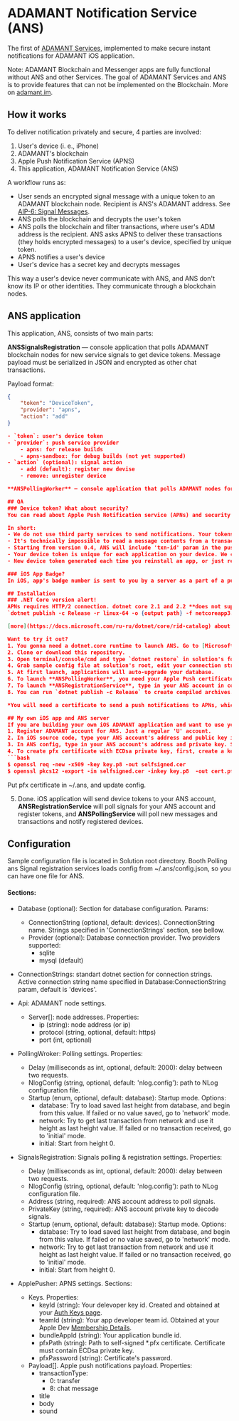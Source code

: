 # ADAMANT Notification Service (ANS)

The first of [ADAMANT Services](https://medium.com/adamant-im/adamant-is-working-on-blockchain-messaging-platform-and-push-notifications-service-765972cce50e), implemented to make secure instant notifications for ADAMANT iOS application.

Note: ADAMANT Blockchain and Messenger apps are fully functional without ANS and other Services. The goal of ADAMANT Services and ANS is to provide features that can not be implemented on the Blockchain. More on [adamant.im](https://adamant.im).

## How it works

To deliver notification privately and secure, 4 parties are involved:

1. User's device (i. e., iPhone)
2. ADAMANT's blockchain
3. Apple Push Notification Service (APNS)
4. This application, ADAMANT Notification Service (ANS)

A workflow runs as:

- User sends an encrypted signal message with a unique token to an ADAMANT blockchain node. Recipient is ANS's ADAMANT address. See [AIP-6: Signal Messages](https://aips.adamant.im/AIPS/aip-6).
- ANS polls the blockchain and decrypts the user's token
- ANS polls the blockchain and filter transactions, where user's ADM address is the recipient. ANS asks APNS to deliver these transactions (they holds encrypted messages) to a user's device, specified by unique token.
- APNS notifies a user's device
- User's device has a secret key and decrypts messages

This way a user's device never communicate with ANS, and ANS don't know its IP or other identities. They communicate through a blockchain nodes.

## ANS application

This application, ANS, consists of two main parts:

**ANSSignalsRegistration** — console application that polls ADAMANT blockchain nodes for new service signals to get device tokens. Message payload must be serialized in JSON and encrypted as other chat transactions.

Payload format:

```json
{
    "token": "DeviceToken",
    "provider": "apns",
    "action": "add"
}

- `token`: user's device token
- `provider`: push service provider
    - apns: for release builds
    - apns-sandbox: for debug builds (not yet supported)
- `action` (optional): signal action
    - add (default): register new devise
    - remove: unregister device

**ANSPollingWorker** — console application that polls ADAMANT nodes for new transactions and checks for registered devices of receivers. If there is a registered device for the recipient of the transaction — sends a notification.

## QA
### Device token? What about security?
You can read about Apple Push Notification service (APNs) and security [here](https://developer.apple.com/library/content/documentation/NetworkingInternet/Conceptual/RemoteNotificationsPG/APNSOverview.html) and google more about it.

In short:
- We do not use third party services to send notifications. Your tokens and addresses doesn't fly around the Internet.
- It's technically impossible to read a message contents from a transaction for ANS and impossible to include message into push content.
- Starting from version 0.4, ANS will include 'txn-id' param in the push content with the transaction id. A client can get the transaction from a node and decode the message locally on the device, using a locally stored private key or passphrase. On iOS this is handled by [NotificationServiceExtension](https://developer.apple.com/documentation/usernotifications/unnotificationserviceextension), passphrase stored securely in [Keychain](https://developer.apple.com/documentation/security/keychain_services).
- Your device token is unique for each application on your device. We can't find your facebook page with your device token, generated for the ADAMANT app.
- New device token generated each time you reinstall an app, or just reenable notifications. You can just disable notifications for ADAMANT app, and the device token in ANS database becomes useless. Next time ANS will try to send a push notification, Apple will tell us that the token is broken.

### iOS App Badge?
In iOS, app's badge number is sent to you by a server as a part of a push notification, it's not handled by an application, as application can be even terminated and unloaded from memory at the moment. ANS doesn't know how many messages you haven't read. Alternative solution - handle it locally on a device by the NotificationServiceExtension - an app extension, that can modify notification content.

## Installation
### .NET Core version alert!
APNs requires HTTP/2 connection. dotnet core 2.1 and 2.2 **does not support it**. Version 2.0 supports it *on some operation systems*. HTTP/2 planned in .NET Core 3.0. The newest version at the moment is 3.0.100-preview5-011568, and it supports HTTP/2, so go for the preview releases. You can create a self-conteined build for a machine without 3.0 runtime on a machine with 3.0 SDK.
`dotnet publish -c Release -r linux-64 -o {output path} -f netcoreapp3.0`

[more](https://docs.microsoft.com/ru-ru/dotnet/core/rid-catalog) about -r, [more](https://docs.microsoft.com/ru-ru/dotnet/standard/frameworks) about -f, [download](https://dotnet.microsoft.com/download/dotnet-core/3.0) dotnet core 3.0 SDK.

Want to try it out?
1. You gonna need a dotnet.core runtime to launch ANS. Go to [Microsoft.com](https://www.microsoft.com/net/learn/get-started) and download SDK for your platform.
2. Clone or download this repository.
3. Open terminal/console/cmd and type `dotnet restore` in solution's folder, or just open solution in [Visual Studio](https://www.visualstudio.com) (there is one for macOS now). VS will automatically restore NuGet dependencies.
4. Grab sample config file at solution's root, edit your connection strings, nodes, delays, certificates, and save it at {UserHomeDirectory}/.ans/config.json.
5. At first launch, applications will auto-upgrade your database.
6. To launch **ANSPollingWorker**, you need your Apple Push certificate, you can grab it from Apple Developer's center. Place it in {UserHomeDirectory}/.ans/, make sure you specified correct path and certificate's password in config. Go to terminal, `cd ANSPollingWorker`, `dotnet run`.
7. To launch **ANSRegistrationService**, type in your ANS account in config. Go to terminal, `cd ANSRegistrationService`, `dotnet run`.
8. You can run `dotnet publish -c Release` to create compiled archives. More about dotnet core, and what to do with this 'compiled archives' you can read on [Microsoft.com](https://docs.microsoft.com/ru-ru/dotnet/core/tools/dotnet-publish).

*You will need a certificate to send a push notifications to APNs, which you can get from your Apple Developer account.*

## My own iOS app and ANS server
If you are building your own iOS ADAMANT application and want to use your own ANS server, you will need to:
1. Register ADAMANT account for ANS. Just a regular 'U' account.
2. In iOS source code, type your ANS account's address and public key in AdamantResources struct.
3. In ANS config, type in your ANS account's address and private key. See **Configuration** section bellow for more info.
4. To create pfx certificate with ECDsa private key, first, create a key and download it from your [Apple Developer page](https://developer.apple.com/account/ios/authkey/). Put it in some folder. Open Terminal, navigate to this folder, and type:
```bash
$ openssl req -new -x509 -key key.p8 -out selfsigned.cer
$ openssl pkcs12 -export -in selfsigned.cer -inkey key.p8  -out cert.pfx
```
Put pfx certificate in ~/.ans, and update config.

5. Done. iOS application will send device tokens to your ANS account, **ANSRegistrationService** will poll signals for your ANS account and register tokens, and **ANSPollingService** will poll new messages and transactions and notify registered devices.

## Configuration
Sample configuration file is located in Solution root directory. Booth Polling ans Signal registration services loads config from ~/.ans/config.json, so you can have one file for ANS.

#### Sections:
- Database (optional): Section for database configuration. Params:
    + ConnectionString (optional, default: devices). ConnectionString name. Strings specified in 'ConnectionStrings' section, see bellow.
    + Provider (optional): Database connection provider. Two providers supported:
        * sqlite
        * mysql (default)

- ConnectionStrings: standart dotnet section for connection strings. Active connection string name specified in Database:ConnectionString param, default is 'devices'.

- Api: ADAMANT node settings.
    + Server[]: node addresses. Properties:
        * ip (string): node address (or ip)
        * protocol (string, optional, default: https)
        * port (int, optional)

- PollingWroker: Polling settings. Properties:
    + Delay (milliseconds as int, optional, default: 2000): delay between two requests.
    + NlogConfig (string, optional, default: 'nlog.config'): path to NLog configuration file.
    + Startup (enum, optional, default: database): Startup mode. Options:
        * database: Try to load saved last height from database, and begin from this value. If failed or no value saved, go to 'network' mode.
        * network: Try to get last transaction from network and use it height as last height value. If failed or no transaction received, go to 'initial' mode.
        * initial: Start from height 0.

- SignalsRegistration: Signals polling & registration settings. Properties:
    + Delay (milliseconds as int, optional, default: 2000): delay between two requests.
    + NlogConfig (string, optional, default: 'nlog.config'): path to NLog configuration file.
    + Address (string, required): ANS account address to poll signals.
    + PrivateKey (string, required): ANS account private key to decode signals.
    + Startup (enum, optional, default: database): Startup mode. Options:
        * database: Try to load saved last height from database, and begin from this value. If failed or no value saved, go to 'network' mode.
        * network: Try to get last transaction from network and use it height as last height value. If failed or no transaction received, go to 'initial' mode.
        * initial: Start from height 0.

- ApplePusher: APNS settings. Sections:
    + Keys. Properties:
        * keyId (string): Your delevoper key id. Created and obtained at your [Auth Keys page](https://developer.apple.com/account/ios/authkey/).
        * teamId (string): Your app developer team id. Obtained at your Apple Dev [Membership Details](developer.apple.com/account/#/membership/).
        * bundleAppId (string): Your application bundle id.
        * pfxPath (string): Path to self-signed *.pfx certificate. Certificate must contain ECDsa private key.
        * pfxPassword (string): Certificate's password.
    + Payload[]. Apple push notifications payload. Properties:
        * transactionType:
            * 0: transfer
            * 8: chat message
        * title
        * body
        * sound

